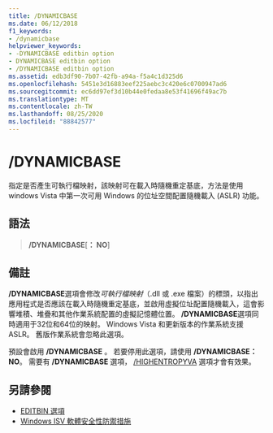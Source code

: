 ```yaml
---
title: /DYNAMICBASE
ms.date: 06/12/2018
f1_keywords:
- /dynamicbase
helpviewer_keywords:
- -DYNAMICBASE editbin option
- DYNAMICBASE editbin option
- /DYNAMICBASE editbin option
ms.assetid: edb3df90-7b07-42fb-a94a-f5a4c1d325d6
ms.openlocfilehash: 5451e3d16883eef225aebc3c420e6c0700947ad6
ms.sourcegitcommit: ec6dd97ef3d10b44e0fedaa8e53f41696f49ac7b
ms.translationtype: MT
ms.contentlocale: zh-TW
ms.lasthandoff: 08/25/2020
ms.locfileid: "88842577"
---
```

# <a name="dynamicbase"></a>/DYNAMICBASE

指定是否產生可執行檔映射，該映射可在載入時隨機重定基底，方法是使用 windows Vista 中第一次可用 Windows 的位址空間配置隨機載入 (ASLR) 功能。

## <a name="syntax"></a>語法

> **/DYNAMICBASE**[**： NO**]

## <a name="remarks"></a>備註

**/DYNAMICBASE**選項會修改*可執行檔映射*（.dll 或 .exe 檔案）的標頭，以指出應用程式是否應該在載入時隨機重定基底，並啟用虛擬位址配置隨機載入，這會影響堆積、堆疊和其他作業系統配置的虛擬記憶體位置。 **/DYNAMICBASE**選項同時適用于32位和64位的映射。 Windows Vista 和更新版本的作業系統支援 ASLR。 舊版作業系統會忽略此選項。

預設會啟用 **/DYNAMICBASE** 。 若要停用此選項，請使用 **/DYNAMICBASE： NO**。 需要有 **/DYNAMICBASE** 選項， [/HIGHENTROPYVA](highentropyva-support-64-bit-aslr.md) 選項才會有效果。

## <a name="see-also"></a>另請參閱

- [EDITBIN 選項](editbin-options.md)
- [Windows ISV 軟體安全性防禦措施](/previous-versions/bb430720(v=msdn.10))

